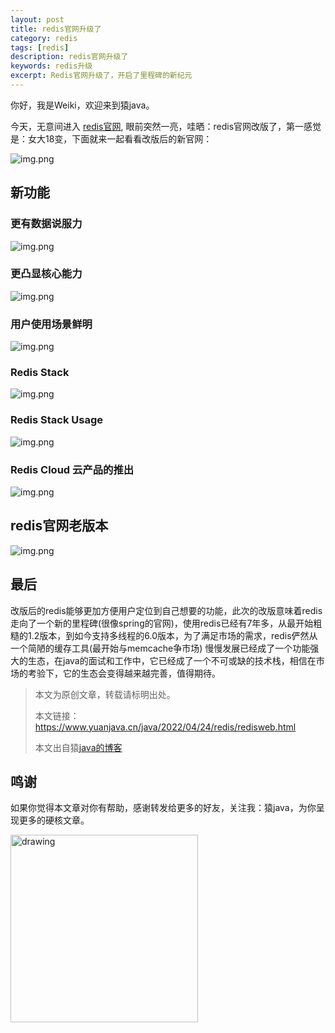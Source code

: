```yaml
---
layout: post
title: redis官网升级了
category: redis
tags: [redis]
description: redis官网升级了
keywords: redis升级
excerpt: Redis官网升级了，开启了里程碑的新纪元
---
```

你好，我是Weiki，欢迎来到猿java。

今天，无意间进入 [redis官网](https://redis.io/), 眼前突然一亮，哇晒：redis官网改版了，第一感觉是：女大18变，下面就来一起看看改版后的新官网：

![img.png](https://www.yuanjava.cn/assets/md/redis/newweb.png)

## 新功能

### 更有数据说服力

![img.png](https://www.yuanjava.cn/assets/md/redis/5years.png)

### 更凸显核心能力

![img.png](https://www.yuanjava.cn/assets/md/redis/core.png)

### 用户使用场景鲜明

![img.png](https://www.yuanjava.cn/assets/md/redis/usage.png)

### Redis Stack

![img.png](https://www.yuanjava.cn/assets/md/redis/stack.png)

### Redis Stack Usage

![img.png](https://www.yuanjava.cn/assets/md/redis/stackUsage.png)

### Redis Cloud 云产品的推出

![img.png](https://www.yuanjava.cn/assets/md/redis/cloud.png)

## **redis官网老版本**

![img.png](https://www.yuanjava.cn/assets/md/redis/web.png)

## **最后**

改版后的redis能够更加方便用户定位到自己想要的功能，此次的改版意味着redis走向了一个新的里程碑(很像spring的官网)，使用redis已经有7年多，从最开始粗糙的1.2版本，到如今支持多线程的6.0版本，为了满足市场的需求，redis俨然从一个简陋的缓存工具(最开始与memcache争市场)
慢慢发展已经成了一个功能强大的生态，在java的面试和工作中，它已经成了一个不可或缺的技术栈，相信在市场的考验下，它的生态会变得越来越完善，值得期待。


>
> 本文为原创文章，转载请标明出处。
>
> 本文链接：https://www.yuanjava.cn/java/2022/04/24/redis/redisweb.html
>
>本文出自猿[java的博客](https://www.yuanjava.cn)


## 鸣谢
如果你觉得本文章对你有帮助，感谢转发给更多的好友，关注我：猿java，为你呈现更多的硬核文章。

<img src="https://yuanjava.cn/assets/img/pub.jpg" alt="drawing" style="width:300px;"/>

